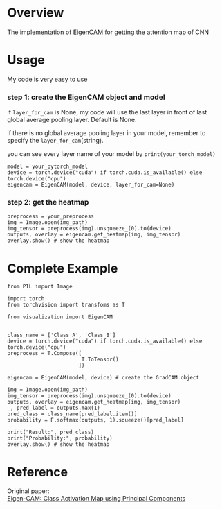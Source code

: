 # Overview
The implementation of [EigenCAM](https://arxiv.org/abs/2008.00299) for getting the attention map of CNN

# Usage
My code is very easy to use

### step 1: create the EigenCAM object and model
if `layer_for_cam` is None, my code will use the last layer in front of last global average pooling layer. Default is None.  
  
if there is no global average pooling layer in your model, remember to specify the `layer_for_cam`(string).  
  
you can see every layer name of your model by `print(your_torch_model)` 
```
model = your_pytorch_model
device = torch.device("cuda") if torch.cuda.is_available() else torch.device("cpu") 
eigencam = EigenCAM(model, device, layer_for_cam=None)
```
### step 2: get the heatmap
```
preprocess = your_preprocess
img = Image.open(img_path)  
img_tensor = preprocess(img).unsqueeze_(0).to(device)  
outputs, overlay = eigencam.get_heatmap(img, img_tensor)
overlay.show() # show the heatmap
```

# Complete Example
```
from PIL import Image

import torch
from torchvision import transfoms as T

from visualization import EigenCAM


class_name = ['Class A', 'Class B']
device = torch.device("cuda") if torch.cuda.is_available() else torch.device("cpu")  
preprocess = T.Compose([
                        T.ToTensor()
                       ])  

eigencam = EigenCAM(model, device) # create the GradCAM object  

img = Image.open(img_path)  
img_tensor = preprocess(img).unsqueeze_(0).to(device)  
outputs, overlay = eigencam.get_heatmap(img, img_tensor)
_, pred_label = outputs.max(1)
pred_class = class_name[pred_label.item()]
probability = F.softmax(outputs, 1).squeeze()[pred_label]

print("Result:", pred_class)
print("Probability:", probability)
overlay.show() # show the heatmap
```

# Reference
Original paper:  
[Eigen-CAM: Class Activation Map using Principal Components](https://arxiv.org/abs/2008.00299)  
